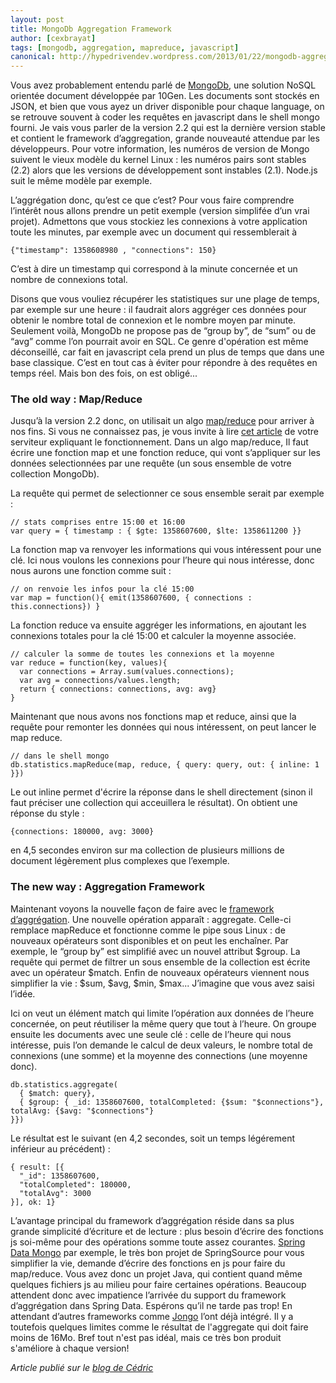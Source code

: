 ```yaml
---
layout: post
title: MongoDb Aggregation Framework
author: [cexbrayat]
tags: [mongodb, aggregation, mapreduce, javascript]
canonical: http://hypedrivendev.wordpress.com/2013/01/22/mongodb-aggregation-framework
---
```

Vous avez probablement entendu parlé de [MongoDb](http://mongodb.org), une solution NoSQL orientée document développée par 10Gen. Les documents sont stockés en JSON, et bien que vous ayez un driver disponible pour chaque language, on se retrouve souvent à coder les requêtes en javascript dans le shell mongo fourni. Je vais vous parler de la version 2.2 qui est la dernière version stable et contient le framework d’aggregation, grande nouveauté attendue par les développeurs. Pour votre information, les numéros de version de Mongo suivent le vieux modèle du kernel Linux : les numéros pairs sont stables (2.2) alors que les versions de développement sont instables (2.1). Node.js suit le même modèle par exemple.

L’aggrégation donc, qu’est ce que c’est? Pour vous faire comprendre l’intérêt nous allons prendre un petit exemple (version simplifée d’un vrai projet). Admettons que vous stockiez les connexions à votre application toute les minutes, par exemple avec un document qui ressemblerait à 

    {"timestamp": 1358608980 , "connections": 150}

C’est à dire un timestamp qui correspond à la minute concernée et un nombre de connexions total.

Disons que vous vouliez récupérer les statistiques sur une plage de temps, par exemple sur une heure : il faudrait alors aggréger ces données pour obtenir le nombre total de connexion et le nombre moyen par minute. Seulement voilà, MongoDb ne propose pas de “group by”, de “sum” ou de “avg” comme l’on pourrait avoir en SQL. Ce genre d'opération est même déconseillé, car fait en javascript cela prend un plus de temps que dans une base classique. C’est en tout cas à éviter pour répondre à des requêtes en temps réel. Mais bon des fois, on est obligé...

### The old way : Map/Reduce
Jusqu’à la version 2.2 donc, on utilisait un algo [map/reduce](http://docs.mongodb.org/manual/applications/map-reduce/) pour arriver à nos fins. Si vous ne connaissez pas, je vous invite à lire [cet article](http://hypedrivendev.wordpress.com/2011/09/26/hadoop-part-1/) de votre serviteur expliquant le fonctionnement. Dans un algo map/reduce, Il faut écrire une fonction map et une fonction reduce, qui vont s’appliquer sur les données selectionnées par une requête (un sous ensemble de votre collection MongoDb). 

La requête qui permet de selectionner ce sous ensemble serait par exemple :

    // stats comprises entre 15:00 et 16:00
    var query = { timestamp : { $gte: 1358607600, $lte: 1358611200 }}

La fonction map va renvoyer les informations qui vous intéressent pour une clé. Ici nous voulons les connexions pour l’heure qui nous intéresse, donc nous aurons une fonction comme suit :

    // on renvoie les infos pour la clé 15:00
    var map = function(){ emit(1358607600, { connections : this.connections}) }

La fonction reduce va ensuite aggréger les informations, en ajoutant les connexions totales pour la clé 15:00 et calculer la moyenne associée. 

	// calculer la somme de toutes les connexions et la moyenne
    var reduce = function(key, values){ 
      var connections = Array.sum(values.connections);
      var avg = connections/values.length;
      return { connections: connections, avg: avg}
    }

Maintenant que nous avons nos fonctions map et reduce, ainsi que la requête pour remonter les données qui nous intéressent, on peut lancer le map reduce.

    // dans le shell mongo
    db.statistics.mapReduce(map, reduce, { query: query, out: { inline: 1 }})

Le out inline permet d'écrire la réponse dans le shell directement (sinon il faut préciser une collection qui acceuillera le résultat). On obtient une réponse du style :

    {connections: 180000, avg: 3000} 

en 4,5 secondes environ sur ma collection de plusieurs millions de document légèrement plus complexes que l’exemple.

### The new way : Aggregation Framework
Maintenant voyons la nouvelle façon de faire avec le [framework d’aggrégation](http://docs.mongodb.org/manual/applications/aggregation/). Une nouvelle opération apparaît : aggregate. Celle-ci remplace mapReduce et fonctionne comme le pipe sous Linux : de nouveaux opérateurs sont disponibles et on peut les enchaîner. Par exemple, le “group by” est simplifié avec un nouvel attribut $group. La requête qui permet de filtrer un sous ensemble de la collection est écrite avec un opérateur $match. Enfin de nouveaux opérateurs viennent nous simplifier la vie : $sum, $avg, $min, $max... J’imagine que vous avez saisi l’idée.

Ici on veut un élément match qui limite l’opération aux données de l’heure concernée, on peut réutiliser la même query que tout à l’heure. On groupe ensuite les documents avec une seule clé : celle de l’heure qui nous intéresse, puis l’on demande le calcul de deux valeurs, le nombre total de connexions (une somme) et la moyenne des connections (une moyenne donc).

    db.statistics.aggregate( 
      { $match: query}, 
      { $group: { _id: 1358607600, totalCompleted: {$sum: "$connections"}, totalAvg: {$avg: "$connections"} 
    }})

Le résultat est le suivant (en 4,2 secondes, soit un temps légérement inférieur au précédent) :

    { result: [{
      "_id": 1358607600,
      "totalCompleted": 180000,
      "totalAvg": 3000
    }], ok: 1}

L’avantage principal du framework d’aggrégation réside dans sa plus grande simplicité d’écriture et de lecture : plus besoin d’écrire des fonctions js soi-même pour des opérations somme toute assez courantes. [Spring Data Mongo](www.springsource.org/spring-data/mongodb) par exemple, le très bon projet de SpringSource pour vous simplifier la vie, demande d’écrire des fonctions en js pour faire du map/reduce. Vous avez donc un projet Java, qui contient quand même quelques fichiers js au milieu pour faire certaines opérations. Beaucoup attendent donc avec impatience l’arrivée du support du framework d’aggrégation dans Spring Data. Espérons qu’il ne tarde pas trop! En attendant d’autres frameworks comme [Jongo](http://jongo.org) l’ont déjà intégré. Il y a toutefois quelques limites comme le résultat de l'aggregate qui doit faire moins de 16Mo. Bref tout n'est pas idéal, mais ce très bon produit s'améliore à chaque version!

_Article publié sur le [blog de Cédric](http://hypedrivendev.wordpress.com/2013/01/22/mongodb-aggregation-framework "Article original sur le blog de Cédric Exbrayat")_
